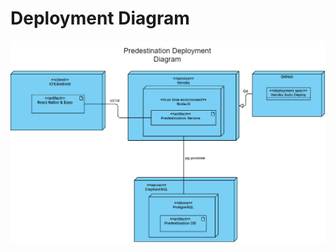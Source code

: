 # Deployment Diagram

![Deployment Diagram](https://github.com/calvin-cs262-fall2020-teamG/predestination-project/blob/master/images/Deployment_Diagram_v2.png)

